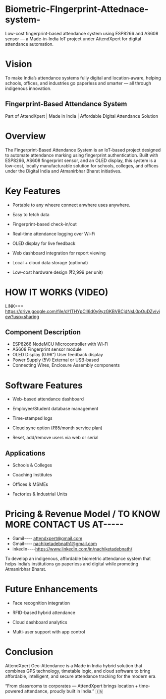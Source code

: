 # Biometric-FIngerprint-Attednace-system-
Low-cost fingerprint-based attendance system using ESP8266 and AS608 sensor — a Made-in-India IoT project under AttendXpert for digital attendance automation.

# Vision

To make India’s attendance systems fully digital and location-aware, helping schools, offices, and industries go paperless and smarter — all through indigenous innovation.

## Fingerprint-Based Attendance System
 Part of AttendXpert | Made in India | Affordable Digital Attendance Solution

# Overview

The Fingerprint-Based Attendance System is an IoT-based project designed to automate attendance marking using fingerprint authentication.
Built with ESP8266, AS608 fingerprint sensor, and an OLED display, this system is a low-cost, locally manufacturable solution for schools, colleges, and offices under the Digital India and Atmanirbhar Bharat initiatives.

# Key Features

- Portable to any wheere connect anwhere uses anywhere.

- Easy to fetch data 

- Fingerprint-based check-in/out

- Real-time attendance logging over Wi-Fi

- OLED display for live feedback

- Web dashboard integration for report viewing

- Local + cloud data storage (optional)

- Low-cost hardware design (₹2,999 per unit)

# HOW IT WORKS (VIDEO)
  LINK=== https://drive.google.com/file/d/1THYpCll6d0y9yzGKBVBCjdNsL0pOuDZv/view?usp=sharing

## Component Description
- ESP8266 NodeMCU	Microcontroller with Wi-Fi
- AS608	Fingerprint sensor module
- OLED Display (0.96")	User feedback display
- Power Supply (5V)	External or USB-based
- Connecting Wires, Enclosure	Assembly components

# Software Features

- Web-based attendance dashboard

- Employee/Student database management

- Time-stamped logs

- Cloud sync option (₹85/month service plan)

- Reset, add/remove users via web or serial

## Applications

- Schools & Colleges

- Coaching Institutes

- Offices & MSMEs

- Factories & Industrial Units

# Pricing & Revenue Model / TO KNOW MORE CONTACT US AT----- 

   - Gamil----   attendxpert@gmail.com 
   - Gmail----   nachiketadebnath1@gmail.com
   - inkedin----https://www.linkedin.com/in/nachiketadebnath/

To develop an indigenous, affordable biometric attendance system that helps India’s institutions go paperless and digital while promoting Atmanirbhar Bharat.

# Future Enhancements

- Face recognition integration

- RFID-based hybrid attendance

- Cloud dashboard analytics

- Multi-user support with app control



# Conclusion

AttendXpert Geo-Attendance is a Made in India hybrid solution that combines GPS technology, timetable logic, and cloud software to bring affordable, intelligent, and secure attendance tracking for the modern era.

“From classrooms to corporates — AttendXpert brings location + time-powered attendance, proudly built in India.” 🇮🇳